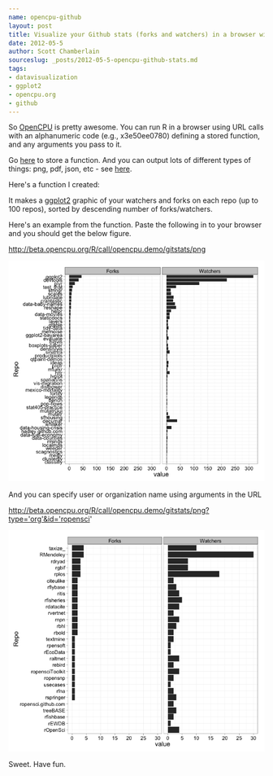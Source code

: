 ```yaml
--- 
name: opencpu-github
layout: post
title: Visualize your Github stats (forks and watchers) in a browser with R!
date: 2012-05-5
author: Scott Chamberlain
sourceslug: _posts/2012-05-5-opencpu-github-stats.md
tags: 
- datavisualization
- ggplot2
- opencpu.org
- github
---
```


So [OpenCPU][] is pretty awesome.  You can run R in a browser using URL calls with an alphanumeric code (e.g., x3e50ee0780) defining a stored function, and any arguments you pass to it. 

Go [here][] to store a function.  And you can output lots of different types of things: png, pdf, json, etc - see [here][here2].


Here's a function I created:

<script src="https://gist.github.com/2602432.js?file=getgithubstats.r"></script>

It makes a [ggplot2][] graphic of your watchers and forks on each repo (up to 100 repos), sorted by descending number of forks/watchers.

Here's an example from the function.  Paste the following in to your browser and you should get the below figure. 

http://beta.opencpu.org/R/call/opencpu.demo/gitstats/png

![had](/public/img/hadley.png)



And you can specify user or organization name using arguments in the URL

http://beta.opencpu.org/R/call/opencpu.demo/gitstats/png?type='org'&id='ropensci'

![ropensci](/public/img/ropensci.png)



Sweet. Have fun. 

[ggplot2]: http://had.co.nz/ggplot2/
[OpenCPU]: http://opencpu.org/
[here]: http://beta.opencpu.org/apps/opencpu.demo/storefunction/
[http://beta.opencpu.org/R/call/store:tmp/x3e50ee0780/png]: http://beta.opencpu.org/R/call/store:tmp/x3e50ee0780/png
[http://beta.opencpu.org/R/call/store:tmp/x3e50ee0780/png?id='ropensci'&type='org']: http://beta.opencpu.org/R/call/store:tmp/x3e50ee0780/png?id='ropensci'&type='org'
[here2]: http://opencpu.org/documentation/outputs/

